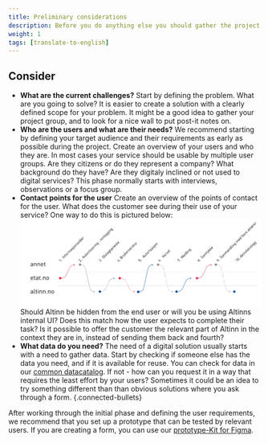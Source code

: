 ```yaml
---
title: Preliminary considerations
description: Before you do anything else you should gather the project group and start by defining your problem. What is it that you are trying to solve and for whom?
weight: 1
tags: [translate-to-english]
---
```


## Consider

- **What are the current challenges?** Start by defining the problem. What are you going to solve? 
It is easier to create a solution with a clearly defined scope for your problem. It might be a good 
idea to gather your project group, and to look for a nice wall to put post-it notes on.
- **Who are the users and what are their needs?** 
We recommend starting by defining your target audience and their requirements as early as possible during the project. 
Create an overview of your users and who they are. In most cases your service should be usable by multiple user groups. 
Are they citizens or do they represent a company? What background do they have? 
Are they digitaly inclined or not used to digital services? 
This phase normally starts with interviews, observations or a focus group.
- **Contact points for the user** Create an overview of the points of contact for the user. What does the customer see during their use of your service? 
One way to do this is pictured below:
![Kontaktpunkter](kontaktpunkter.png "Kontaktpunkter") Should Altinn be hidden from the end user or will you be using Altinns internal UI? Does this match how the user expects to complete their task? Is it possible to offer the customer the relevant part of Altinn in the context they are in, instead of sending them back and fourth? 
- **What data do you need?** The need of a digital solution usually starts with a need to gather data. Start by checking if someone else has the data you need, and if it is available for reuse. You can check for data in our <a href="https://data.norge.no/">common datacatalog</a>. If not - how can you request it in a way that requires the least effort by your users? Sometimes it could be an idea to try something different than than obvious
solutions where you ask through a form. 
{.connected-bullets}

After working through the initial phase and defining the user requirements, we recommend that you set up a prototype that can be tested by relevant users. If you are creating a form, you can use our [prototype-Kit for Figma](../prototype).
